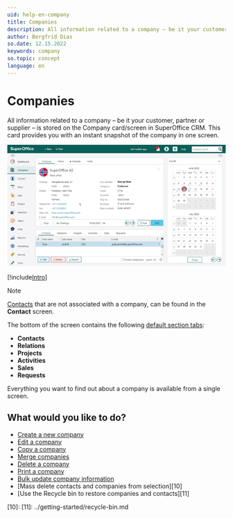 ```yaml
---
uid: help-en-company
title: Companies
description: All information related to a company – be it your customer, partner or supplier – is stored on the Company card/screen in SuperOffice CRM.
author: Bergfrid Dias
so.date: 12.15.2022
keywords: company
so.topic: concept
language: en
---
```


# Companies

All information related to a company – be it your customer, partner or supplier – is stored on the Company card/screen in SuperOffice CRM. This card provides you with an instant snapshot of the company in one screen.

![Company screen -screenshot][img3]

[!include[Intro](includes/company-screen-intro.md)]

> [!NOTE]
> [Contacts][1] that are not associated with a company, can be found in the **Contact** screen.

The bottom of the screen contains the following [default section tabs][8]:

* **Contacts**
* **Relations**
* **Projects**
* **Activities**
* **Sales**
* **Requests**

Everything you want to find out about a company is available from a single screen.

## What would you like to do?

* [Create a new company][2]
* [Edit a company][3]
* [Copy a company][4]
* [Merge companies][5]
* [Delete a company][6]
* [Print a company][7]
* [Bulk update company information][9]
* [Mass delete contacts and companies from selection][10]
* [Use the Recycle bin to restore companies and contacts][11]

<!-- Referenced links -->
[1]: ../../contact/learn/index.md
[2]: create.md
[3]: edit.md
[4]: copy.md
[5]: merge-companies.md
[6]: delete.md
[7]: print.md
[8]: screen/index.md
[9]: ../search-options/selections/howto/bulk-update.md
[10]:
[11]: ../getting-started/recycle-bin.md

<!-- Referenced images -->

[img3]: media/company-month-mini.bmp
